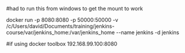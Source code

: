 #had to run this from windows to get the mount to work

docker run -p 8080:8080 -p 50000:50000 -v /c/Users/david/Documents/training/jenkins-course/var/jenkins_home:/var/jenkins_home --name jenkins -d jenkins

#if using docker toolbox
192.168.99.100:8080